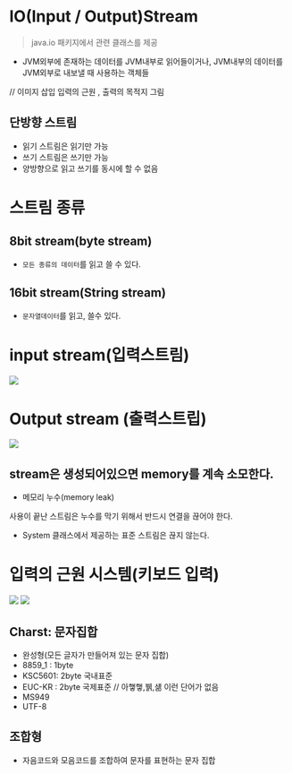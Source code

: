 # IO(Input / Output)Stream
> java.io 패키지에서 관련 클래스를 제공

- JVM외부에 존재하는 데이터를 JVM내부로 읽어들이거나, JVM내부의 데이터를 JVM외부로 내보낼 때 사용하는 객체들

// 이미지 삽입 입력의 근원 , 출력의 목적지 그림

## 단방향 스트림
- 읽기 스트림은 읽기만 가능 
- 쓰기 스트림은 쓰기만 가능
- 양방향으로 읽고 쓰기를 동시에 할 수 없음

# 스트림 종류
## 8bit stream(byte stream)
- `모든 종류의 데이터`를 읽고 쓸 수 있다.

## 16bit stream(String stream)
- `문자열데이터`를 읽고, 쓸수 있다.

# input stream(입력스트림)

<img src = "https://user-images.githubusercontent.com/69107255/100623568-acdfe580-3365-11eb-9bb3-aa0811bc8d7a.png">

# Output stream (출력스트립)

<img src = "https://user-images.githubusercontent.com/69107255/100623761-f16b8100-3365-11eb-9135-2bd6c76be073.png">

## stream은 생성되어있으면 memory를 계속 소모한다.
- 메모리 누수(memory leak)

사용이 끝난 스트림은 누수를 막기 위해서 반드시 연결을 끊어야 한다.
* System 클래스에서 제공하는 표준 스트림은 끊지 않는다.


# **입력의 근원 시스템(키보드 입력)**
<img src = "https://user-images.githubusercontent.com/69107255/100623932-28da2d80-3366-11eb-8985-f4977e90eb98.png">

<img src ="https://user-images.githubusercontent.com/69107255/100624732-13b1ce80-3367-11eb-9b38-e6605a982569.png">

## Charst: 문자집합
- 완성형(모든 글자가 만들어져 있는 문자 집합)
- 8859_1 : 1byte
- KSC5601: 2byte 국내표준
- EUC-KR : 2byte 국제표준 // 아햏햏,뷁,섊 이런 단어가 없음
- MS949
- UTF-8


## 조합형
- 자음코드와 모음코드를 조합하여 문자를 표현하는 문자 집합